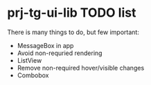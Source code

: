 # prj-tg-ui-lib TODO list

There is many things to do, but few important:

* MessageBox in app
* Avoid non-requried rendering
* ListView
* Remove non-required hover/visible changes
* Combobox


